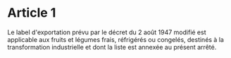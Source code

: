 # Article 1

Le label d'exportation prévu par le décret du 2 août 1947 modifié est applicable aux fruits et légumes frais, réfrigérés ou congelés, destinés à la transformation industrielle et dont la liste est annexée au présent arrêté.
